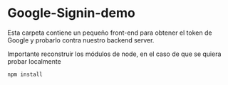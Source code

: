# Google-Signin-demo

Esta carpeta contiene un pequeño front-end para obtener el token de Google y probarlo contra nuestro backend server.

Importante reconstruir los módulos de node, en el caso de que se quiera probar localmente

```
npm install
```
